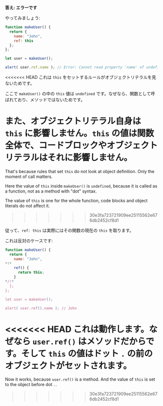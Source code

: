 **答え: エラーです**

やってみましょう:
```js run
function makeUser() {
  return {
    name: "John",
    ref: this
  };
};

let user = makeUser();

alert( user.ref.name ); // Error: Cannot read property 'name' of undefined
```

<<<<<<< HEAD
これは `this` をセットするルールがオブジェクトリテラルを見ないためです。

ここで `makeUser()` の中の `this` 値は `undefined` です。なぜなら、関数として呼ばれており、メソッドではないためです。

また、オブジェクトリテラル自身は `this` に影響しません。`this` の値は関数全体で、コードブロックやオブジェクトリテラルはそれに影響しません。
=======
That's because rules that set `this` do not look at object definition. Only the moment of call matters.

Here the value of `this` inside `makeUser()` is `undefined`, because it is called as a function, not as a method with "dot" syntax.

The value of `this` is one for the whole function, code blocks and object literals do not affect it.
>>>>>>> 30e3fa723721909ee25115562e676db2452cf8d1

従って、`ref: this` は実際にはその関数の現在の `this` を取ります。


これは反対のケースです:

```js run
function makeUser() {
  return {
    name: "John",
*!*
    ref() {
      return this;
    }
*/!*
  };
};

let user = makeUser();

alert( user.ref().name ); // John
```

<<<<<<< HEAD
これは動作します。なぜなら `user.ref()` はメソッドだからです。そして `this` の値はドット `.` の前のオブジェクトがセットされます。
=======
Now it works, because `user.ref()` is a method. And the value of `this` is set to the object before dot `.`.
>>>>>>> 30e3fa723721909ee25115562e676db2452cf8d1
